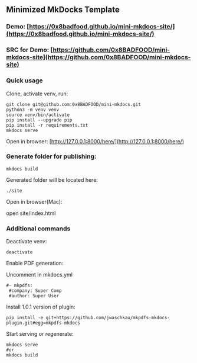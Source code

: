## Minimized MkDocks Template

### Demo: [https://0x8badfood.github.io/mini-mkdocs-site/](https://0x8badfood.github.io/mini-mkdocs-site/)

### SRC for Demo: [https://github.com/0x8BADFOOD/mini-mkdocs-site](https://github.com/0x8BADFOOD/mini-mkdocs-site)

### Quick usage

Clone, activate venv, run:

    git clone git@github.com:0x8BADFOOD/mini-mkdocs.git
    python3 -m venv venv
    source venv/bin/activate
    pip install --upgrade pip
    pip install -r requirements.txt
    mkdocs serve

Open in browser: [http://127.0.0.1:8000/here/](http://127.0.0.1:8000/here/)


### Generate folder for publishing:

    mkdocs build

Generated folder will be located here:

    ./site

Open in browser(Mac):

  open site/index.html
  

### Additional commands

Deactivate venv:

    deactivate

Enable PDF generation:

Uncomment  in mkdocs.yml

    #- mkpdfs:
     #company: Super Comp
     #author: Super User

Install 1.0.1 version of plugin:

    pip install -e git+https://github.com/jwaschkau/mkpdfs-mkdocs-plugin.git#egg=mkpdfs-mkdocs

Start serving or regenerate:

    mkdocs serve
    #or
    mkdocs build

